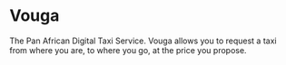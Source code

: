 # Vouga

The Pan African Digital Taxi Service.
Vouga allows you to request a taxi from where you are, to where you go, at the price you propose. 
